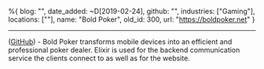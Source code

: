 %{
  blog: "",
  date_added: ~D[2019-02-24],
  github: "",
  industries: ["Gaming"],
  locations: [""],
  name: "Bold Poker",
  old_id: 300,
  url: "https://boldpoker.net"
}

---

([GitHub](https://github.com/boldpoker)) - Bold Poker transforms mobile devices into an efficient and professional poker dealer. Elixir is used for the backend communication service the clients connect to as well as for the website.
